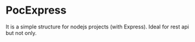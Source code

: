 PocExpress
==========

It is a simple structure for nodejs projects (with Express). Ideal for rest api but not only.